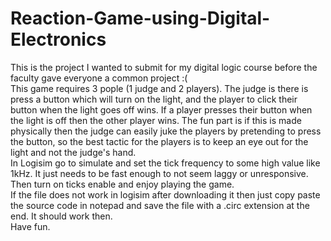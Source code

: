 # Reaction-Game-using-Digital-Electronics
This is the project I wanted to submit for my digital logic course before the faculty gave everyone a common project  :(        
This game requires 3 pople (1 judge and 2 players). The judge is there is press a button which will turn on the light, and the player to click their button when the light goes off wins. If a player presses their button when the light is off then the other player wins. The fun part is if this is made physically then the judge can easily juke the players by pretending to press the button, so the best tactic for the players is to keep an eye out for the light and not the judge's hand.     
In Logisim go to simulate and set the tick frequency to some high value like 1kHz. It just needs to be fast enough to not seem laggy or unresponsive. Then turn on ticks enable and enjoy playing the game.     
If the file does not work in logisim after downloading it then just copy paste the source code in notepad and save the file with a .circ extension at the end. It should work then.      
Have fun.

